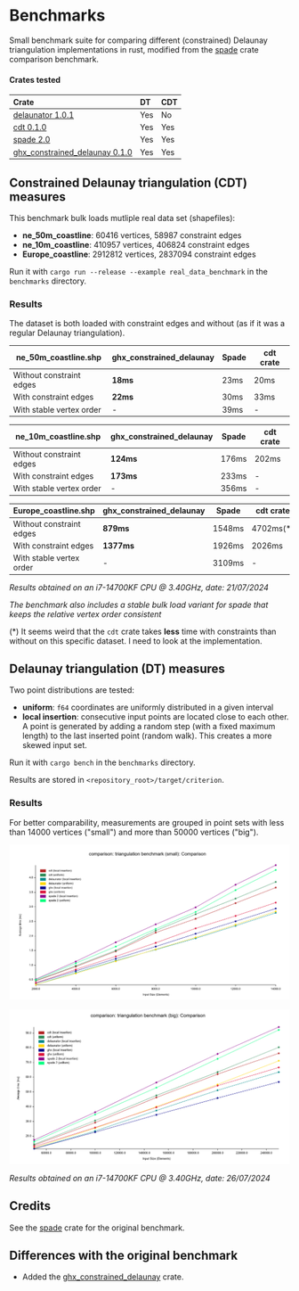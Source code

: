 # Benchmarks

Small benchmark suite for comparing different (constrained) Delaunay triangulation implementations in rust, modified from the [spade](https://github.com/Stoeoef/spade/tree/master/delaunay_compare) crate comparison benchmark.

#### Crates tested

| Crate                                                                                   | DT   | CDT  |
| :-------------------------------------------------------------------------------------- | :--- | :--- |
| [delaunator 1.0.1](https://crates.io/crates/delaunator)                                 | Yes  | No   |
| [cdt 0.1.0](https://crates.io/crates/cdt)                                               | Yes  | Yes  |
| [spade 2.0](https://crates.io/crates/spade)                                             | Yes  | Yes  |
| [ghx_constrained_delaunay 0.1.0]("https://github.com/Henauxg/ghx_constrained_delaunay") | Yes  | Yes  |

## Constrained Delaunay triangulation (CDT) measures

This benchmark bulk loads mutliple real data set (shapefiles):
- **ne_50m_coastline**: 60416 vertices, 58987 constraint edges
- **ne_10m_coastline**: 410957 vertices, 406824 constraint edges
- **Europe_coastline**: 2912812 vertices, 2837094 constraint edges

Run it with `cargo run --release --example real_data_benchmark` in the `benchmarks` directory.

### Results

The dataset is both loaded with constraint edges and without (as if it was a regular Delaunay triangulation).



| ne_50m_coastline.shp     | ghx_constrained_delaunay | Spade | cdt crate |
| ------------------------ | ------------------------ | ----- | --------- |
| Without constraint edges | **18ms**                 | 23ms  | 20ms      |
| With constraint edges    | **22ms**                 | 30ms  | 33ms      |
| With stable vertex order | -                        | 39ms  | -         |

| ne_10m_coastline.shp     | ghx_constrained_delaunay | Spade | cdt crate |
| ------------------------ | ------------------------ | ----- | --------- |
| Without constraint edges | **124ms**                | 176ms | 202ms     |
| With constraint edges    | **173ms**                | 233ms | -         |
| With stable vertex order | -                        | 356ms | -         |

| Europe_coastline.shp     | ghx_constrained_delaunay | Spade  | cdt crate |
| ------------------------ | ------------------------ | ------ | --------- |
| Without constraint edges | **879ms**                | 1548ms | 4702ms(*) |
| With constraint edges    | **1377ms**               | 1926ms | 2026ms    |
| With stable vertex order | -                        | 3109ms | -         |

_Results obtained on an i7-14700KF CPU @ 3.40GHz, date: 21/07/2024_

*The benchmark also includes a stable bulk load variant for spade that keeps the relative vertex order consistent*

(*) It seems weird that the `cdt` crate takes **less** time with constraints than without on this specific dataset. I need to look at the implementation.



## Delaunay triangulation (DT) measures

Two point distributions are tested:
 - **uniform**: `f64` coordinates are uniformly distributed in a given interval
 - **local insertion**: consecutive input points are located close to each other. A point is generated by adding a random step (with a fixed maximum length) to the last inserted point (random walk). This creates a more skewed input set.

Run it with ```cargo bench``` in the `benchmarks` directory.

Results are stored in `<repository_root>/target/criterion`.

### Results

For better comparability, measurements are grouped in point sets with less than 14000 vertices ("small") and more than 50000 vertices ("big").

<p align="center"><img alt="dt_benchmark_small" src="../docs/assets/dt_benchmark_small_26_07_2024.png"></p>
<p align="center"><img alt="dt_benchmark_big" src="../docs/assets/dt_benchmark_big_26_07_2024.png"></p>

_Results obtained on an i7-14700KF CPU @ 3.40GHz, date: 26/07/2024_

## Credits

See the [spade](https://github.com/Stoeoef/spade) crate for the original benchmark.

## Differences with the original benchmark

- Added the [ghx_constrained_delaunay]("https://github.com/Henauxg/ghx_constrained_delaunay") crate.
